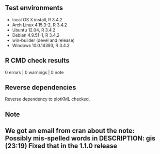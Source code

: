 ## Test environments
* local OS X install, R 3.4.2
* Arch Linux 4.15.3-2, R 3.4.2
* Ubuntu 12.04,  R 3.4.2
* Debian 4.9.51-1, R 3.4.2
* win-builder (devel and release)
* Windows 10.0.14393, R 3.4.2

## R CMD check results

0 errors | 0 warnings | 0 note

## Reverse dependencies

Reverse dependency to plotKML checked.

## Note

We got an email from cran about the note:
Possibly mis-spelled words in DESCRIPTION: gis (23:19)
Fixed that in the 1.1.0 release
---

